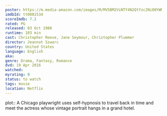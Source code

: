 ```yaml
---
poster: https://m.media-amazon.com/images/M/MV5BM2ViNTY4N2QtYzc2Ni00YWM3LWI0MWEtMjk5N2I2MjRhMzc3XkEyXkFqcGdeQXVyMjUzOTY1NTc@._V1_SX300.jpg
imdbId: tt0081534
scoreImdb: 7.2
rated: PG
released: 03 Oct 1980
runtime: 103 min
cast: Christopher Reeve, Jane Seymour, Christopher Plummer
director: Jeannot Szwarc
country: United States
language: English
aka: 
genre: Drama, Fantasy, Romance
dvd: 19 Apr 2016
watched: 
myrating: 0
status: to watch
tags: movie
location: Netflix
---
```


plot:: A Chicago playwright uses self-hypnosis to travel back in time and meet the actress whose vintage portrait hangs in a grand hotel.
